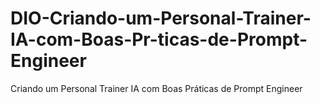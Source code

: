 # DIO-Criando-um-Personal-Trainer-IA-com-Boas-Pr-ticas-de-Prompt-Engineer
Criando um Personal Trainer IA com Boas Práticas de Prompt Engineer
